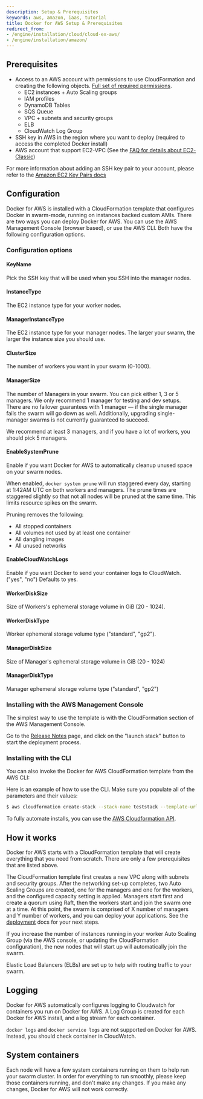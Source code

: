 ```yaml
---
description: Setup & Prerequisites
keywords: aws, amazon, iaas, tutorial
title: Docker for AWS Setup & Prerequisites
redirect_from:
- /engine/installation/cloud/cloud-ex-aws/
- /engine/installation/amazon/
---
```



## Prerequisites

- Access to an AWS account with permissions to use CloudFormation and creating the following objects. [Full set of required permissions](iam-permissions.md).
    - EC2 instances + Auto Scaling groups
    - IAM profiles
    - DynamoDB Tables
    - SQS Queue
    - VPC + subnets and security groups
    - ELB
    - CloudWatch Log Group
- SSH key in AWS in the region where you want to deploy (required to access the completed Docker install)
- AWS account that support EC2-VPC (See the [FAQ for details about EC2-Classic](faqs.md))

For more information about adding an SSH key pair to your account, please refer to the [Amazon EC2 Key Pairs docs](http://docs.aws.amazon.com/AWSEC2/latest/UserGuide/ec2-key-pairs.html)

## Configuration

Docker for AWS is installed with a CloudFormation template that configures Docker in swarm-mode, running on instances backed custom AMIs. There are two ways you can deploy Docker for AWS. You can use the AWS Management Console (browser based), or use the AWS CLI. Both have the following configuration options.

### Configuration options

#### KeyName
Pick the SSH key that will be used when you SSH into the manager nodes.

#### InstanceType
The EC2 instance type for your worker nodes.

#### ManagerInstanceType
The EC2 instance type for your manager nodes. The larger your swarm, the larger the instance size you should use.

#### ClusterSize
The number of workers you want in your swarm (0-1000).

#### ManagerSize
The number of Managers in your swarm. You can pick either 1, 3 or 5 managers. We only recommend 1 manager for testing and dev setups. There are no failover guarantees with 1 manager — if the single manager fails the swarm will go down as well. Additionally, upgrading single-manager swarms is not currently guaranteed to succeed.

We recommend at least 3 managers, and if you have a lot of workers, you should pick 5 managers.

#### EnableSystemPrune

Enable if you want Docker for AWS to automatically cleanup unused space on your swarm nodes.

When enabled, `docker system prune` will run staggered every day, starting at 1:42AM UTC on both workers and managers. The prune times are staggered slightly so that not all nodes will be pruned at the same time. This limits resource spikes on the swarm.

Pruning removes the following:
- All stopped containers
- All volumes not used by at least one container
- All dangling images
- All unused networks

#### EnableCloudWatchLogs
Enable if you want Docker to send your container logs to CloudWatch. ("yes", "no") Defaults to yes.

#### WorkerDiskSize
Size of Workers's ephemeral storage volume in GiB (20 - 1024).

#### WorkerDiskType
Worker ephemeral storage volume type ("standard", "gp2").

#### ManagerDiskSize
Size of Manager's ephemeral storage volume in GiB (20 - 1024)

#### ManagerDiskType
Manager ephemeral storage volume type ("standard", "gp2")

### Installing with the AWS Management Console
The simplest way to use the template is with the CloudFormation section of the AWS Management Console.

Go to the [Release Notes](release-notes.md) page, and click on the "launch stack" button to start the deployment process.

### Installing with the CLI
You can also invoke the Docker for AWS CloudFormation template from the AWS CLI:

Here is an example of how to use the CLI. Make sure you populate all of the parameters and their values:

```bash
$ aws cloudformation create-stack --stack-name teststack --template-url <templateurl> --parameters ParameterKey=KeyName,ParameterValue=<keyname> ParameterKey=InstanceType,ParameterValue=t2.micro ParameterKey=ManagerInstanceType,ParameterValue=t2.micro ParameterKey=ClusterSize,ParameterValue=1 --capabilities CAPABILITY_IAM
```

To fully automate installs, you can use the [AWS Cloudformation API](http://docs.aws.amazon.com/AWSCloudFormation/latest/APIReference/Welcome.html).

## How it works

Docker for AWS starts with a CloudFormation template that will create everything that you need from scratch. There are only a few prerequisites that are listed above.

The CloudFormation template first creates a new VPC along with subnets and security groups. After the networking set-up completes, two Auto Scaling Groups are created, one for the managers and one for the workers, and the configured capacity setting is applied. Managers start first and create a quorum using Raft, then the workers start and join the swarm one at a time. At this point, the swarm is comprised of X number of managers and Y number of workers, and you can deploy your applications. See the [deployment](deploy.md) docs for your next steps.

If you increase the number of instances running in your worker Auto Scaling Group (via the AWS console, or updating the CloudFormation configuration), the new nodes that will start up will automatically join the swarm.

Elastic Load Balancers (ELBs) are set up to help with routing traffic to your swarm.

## Logging

Docker for AWS automatically configures logging to Cloudwatch for containers you run on Docker for AWS. A Log Group is created for each Docker for AWS install, and a log stream for each container.

`docker logs` and `docker service logs` are not supported on Docker for AWS. Instead, you should check container in CloudWatch.

## System containers

Each node will have a few system containers running on them to help run your swarm cluster. In order for everything to run smoothly, please keep those containers running, and don't make any changes. If you make any changes, Docker for AWS will not work correctly.

